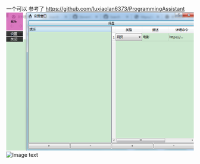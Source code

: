 一个可以
参考了 https://github.com/luxiaolan6373/ProgrammingAssistant
![Image text](https://raw.githubusercontent.com/StevenCoober/ProgrammingAssistant/master/1666136801632.jpg)
![Image text](https://raw.githubusercontent.com/StevenCoober/ProgrammingAssistant/master/1666137111872.jpg)